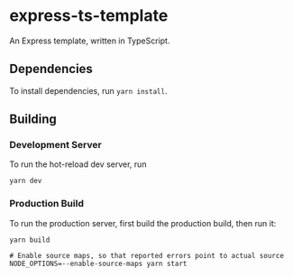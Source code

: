# express-ts-template

An Express template, written in TypeScript.

## Dependencies

To install dependencies, run `yarn install`.

## Building

### Development Server

To run the hot-reload dev server, run

```shell
yarn dev
```

### Production Build

To run the production server, first build the production build, then run it:

```shell
yarn build

# Enable source maps, so that reported errors point to actual source
NODE_OPTIONS=--enable-source-maps yarn start
```
